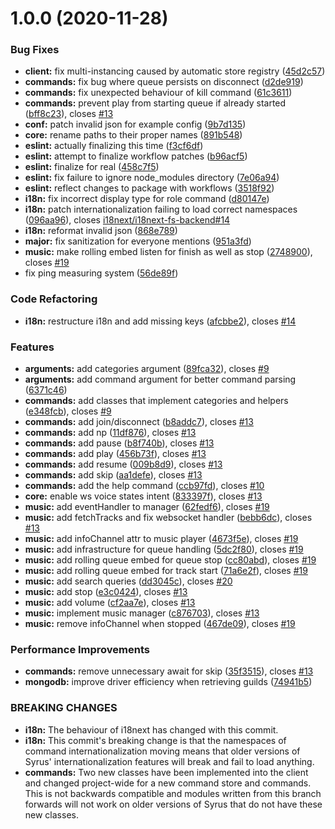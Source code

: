 # 1.0.0 (2020-11-28)


### Bug Fixes

* **client:** fix multi-instancing caused by automatic store registry ([45d2c57](https://github.com/syrus-bot/syrus-bot/commit/45d2c570c305a3c985c79259d7edf68ce6ec2b92))
* **commands:** fix bug where queue persists on disconnect ([d2de919](https://github.com/syrus-bot/syrus-bot/commit/d2de919ad389c743ee2e154fbef8916c1423c3c3))
* **commands:** fix unexpected behaviour of kill command ([61c3611](https://github.com/syrus-bot/syrus-bot/commit/61c36117e5fc127522d588edb5af4b12febadadc))
* **commands:** prevent play from starting queue if already started ([bff8c23](https://github.com/syrus-bot/syrus-bot/commit/bff8c237bb8405ef8ef8954509eb4cfd4ca129b8)), closes [#13](https://github.com/syrus-bot/syrus-bot/issues/13)
* **conf:** patch invalid json for example config ([9b7d135](https://github.com/syrus-bot/syrus-bot/commit/9b7d135562c4f0cfe92673945b86e1a2e2d60982))
* **core:** rename paths to their proper names ([891b548](https://github.com/syrus-bot/syrus-bot/commit/891b548ec131a1add82df59956f903edeaf1ccc2))
* **eslint:** actually finalizing this time ([f3cf6df](https://github.com/syrus-bot/syrus-bot/commit/f3cf6df5f7d119f58e76e27fa05a6bacccff3399))
* **eslint:** attempt to finalize workflow patches ([b96acf5](https://github.com/syrus-bot/syrus-bot/commit/b96acf525a3dd857045fefc8a8aa6e567950b836))
* **eslint:** finalize for real ([458c7f5](https://github.com/syrus-bot/syrus-bot/commit/458c7f579bc28b9c29d4509817ab3001286803b0))
* **eslint:** fix failure to ignore node_modules directory ([7e06a94](https://github.com/syrus-bot/syrus-bot/commit/7e06a94c7f39bd0c4fca7a37f1672ad135f97e3a))
* **eslint:** reflect changes to package with workflows ([3518f92](https://github.com/syrus-bot/syrus-bot/commit/3518f921d1b3416196cbb463b9aa66b12ce0c5ef))
* **i18n:** fix incorrect display type for role command ([d80147e](https://github.com/syrus-bot/syrus-bot/commit/d80147e833a9b0f01c7d5ebfd59be4977ff74fb4))
* **i18n:** patch internationalization failing to load correct namespaces ([096aa96](https://github.com/syrus-bot/syrus-bot/commit/096aa96f93b780265cbdfd3a494e710e1a946791)), closes [i18next/i18next-fs-backend#14](https://github.com/i18next/i18next-fs-backend/issues/14)
* **i18n:** reformat invalid json ([868e789](https://github.com/syrus-bot/syrus-bot/commit/868e78918d565b3cf0dc82d9219806225d491aed))
* **major:** fix sanitization for everyone mentions ([951a3fd](https://github.com/syrus-bot/syrus-bot/commit/951a3fd7237c6c16cd947a999c31d501d4197b78))
* **music:** make rolling embed listen for finish as well as stop ([2748900](https://github.com/syrus-bot/syrus-bot/commit/2748900fd41642006f33df8437d246cab63e2d81)), closes [#19](https://github.com/syrus-bot/syrus-bot/issues/19)
* fix ping measuring system ([56de89f](https://github.com/syrus-bot/syrus-bot/commit/56de89fc9f34f51981c3d8b2923f98e3c839b7dc))


### Code Refactoring

* **i18n:** restructure i18n and add missing keys ([afcbbe2](https://github.com/syrus-bot/syrus-bot/commit/afcbbe2c7edce8d1509472c12d16085cd1bb5cb8)), closes [#14](https://github.com/syrus-bot/syrus-bot/issues/14)


### Features

* **arguments:** add categories argument ([89fca32](https://github.com/syrus-bot/syrus-bot/commit/89fca325170eebff70eaf379916d3c69f45a476d)), closes [#9](https://github.com/syrus-bot/syrus-bot/issues/9)
* **arguments:** add command argument for better command parsing ([6371c46](https://github.com/syrus-bot/syrus-bot/commit/6371c46141390658298e35aae23af317dcbbf353))
* **commands:** add classes that implement categories and helpers ([e348fcb](https://github.com/syrus-bot/syrus-bot/commit/e348fcba7490a336b1946db886948f636338e12a)), closes [#9](https://github.com/syrus-bot/syrus-bot/issues/9)
* **commands:** add join/disconnect ([b8addc7](https://github.com/syrus-bot/syrus-bot/commit/b8addc7cf860e6e22725d5260528a13d7939592b)), closes [#13](https://github.com/syrus-bot/syrus-bot/issues/13)
* **commands:** add np ([11df876](https://github.com/syrus-bot/syrus-bot/commit/11df876056380e8826208a6cba220152660de92d)), closes [#13](https://github.com/syrus-bot/syrus-bot/issues/13)
* **commands:** add pause ([b8f740b](https://github.com/syrus-bot/syrus-bot/commit/b8f740b7af624680bb1a19f6385cd32789bb0df0)), closes [#13](https://github.com/syrus-bot/syrus-bot/issues/13)
* **commands:** add play ([456b73f](https://github.com/syrus-bot/syrus-bot/commit/456b73fd0824395ee71c58886a029e76aeea4f2f)), closes [#13](https://github.com/syrus-bot/syrus-bot/issues/13)
* **commands:** add resume ([009b8d9](https://github.com/syrus-bot/syrus-bot/commit/009b8d9612e8bd2a99f6501f96c5c442de179a83)), closes [#13](https://github.com/syrus-bot/syrus-bot/issues/13)
* **commands:** add skip ([aa1defe](https://github.com/syrus-bot/syrus-bot/commit/aa1defecdb95efb88ea61df98591584a1b645e0d)), closes [#13](https://github.com/syrus-bot/syrus-bot/issues/13)
* **commands:** add the help command ([ccb97fd](https://github.com/syrus-bot/syrus-bot/commit/ccb97fd8c683ee050db98ced19ede9bec093f8a3)), closes [#10](https://github.com/syrus-bot/syrus-bot/issues/10)
* **core:** enable ws voice states intent ([833397f](https://github.com/syrus-bot/syrus-bot/commit/833397f3a97f2a63ed4d0d1be7c81a7eb8fc6af7)), closes [#13](https://github.com/syrus-bot/syrus-bot/issues/13)
* **music:** add eventHandler to manager ([62fedf6](https://github.com/syrus-bot/syrus-bot/commit/62fedf606ab60a60fd681dfafe633810438c0035)), closes [#19](https://github.com/syrus-bot/syrus-bot/issues/19)
* **music:** add fetchTracks and fix websocket handler ([bebb6dc](https://github.com/syrus-bot/syrus-bot/commit/bebb6dc96cd686457867ffed9789714b57c32e10)), closes [#13](https://github.com/syrus-bot/syrus-bot/issues/13)
* **music:** add infoChannel attr to music player ([4673f5e](https://github.com/syrus-bot/syrus-bot/commit/4673f5ed061d1efeafcc3206b47a634ed376bd7d)), closes [#19](https://github.com/syrus-bot/syrus-bot/issues/19)
* **music:** add infrastructure for queue handling ([5dc2f80](https://github.com/syrus-bot/syrus-bot/commit/5dc2f80a30ff62d5bb1071611cc116164a673dd3)), closes [#19](https://github.com/syrus-bot/syrus-bot/issues/19)
* **music:** add rolling queue embed for queue stop ([cc80abd](https://github.com/syrus-bot/syrus-bot/commit/cc80abdd9c6b346de674199fd33a79867a1d1905)), closes [#19](https://github.com/syrus-bot/syrus-bot/issues/19)
* **music:** add rolling queue embed for track start ([71a6e2f](https://github.com/syrus-bot/syrus-bot/commit/71a6e2f83b1926d742428a143f6d2bc29501cc0b)), closes [#19](https://github.com/syrus-bot/syrus-bot/issues/19)
* **music:** add search queries ([dd3045c](https://github.com/syrus-bot/syrus-bot/commit/dd3045c4cd913c7e381bdac32c339edf2d2ca854)), closes [#20](https://github.com/syrus-bot/syrus-bot/issues/20)
* **music:** add stop ([e3c0424](https://github.com/syrus-bot/syrus-bot/commit/e3c042448664d16f43e039b9e920bc5573ef1793)), closes [#13](https://github.com/syrus-bot/syrus-bot/issues/13)
* **music:** add volume ([cf2aa7e](https://github.com/syrus-bot/syrus-bot/commit/cf2aa7ec5ae5868daf401c7fdf66ae72c632f142)), closes [#13](https://github.com/syrus-bot/syrus-bot/issues/13)
* **music:** implement music manager ([c876703](https://github.com/syrus-bot/syrus-bot/commit/c8767031f993d2a652882f5e73d3ddef927134bd)), closes [#13](https://github.com/syrus-bot/syrus-bot/issues/13)
* **music:** remove infoChannel when stopped ([467de09](https://github.com/syrus-bot/syrus-bot/commit/467de09a7b4f93d87b426a248f90a81534004eb7)), closes [#19](https://github.com/syrus-bot/syrus-bot/issues/19)


### Performance Improvements

* **commands:** remove unnecessary await for skip ([35f3515](https://github.com/syrus-bot/syrus-bot/commit/35f3515a308844f2ace71c61ecf2ff52ba2205c1)), closes [#13](https://github.com/syrus-bot/syrus-bot/issues/13)
* **mongodb:** improve driver efficiency when retrieving guilds ([74941b5](https://github.com/syrus-bot/syrus-bot/commit/74941b508e793f36c1e6c8edd501958adec8413d))


### BREAKING CHANGES

* **i18n:** The behaviour of i18next has changed with this commit.
* **i18n:** This commit's breaking change is that the namespaces of command
internationalization moving means that older versions of Syrus' internationalization features will
break and fail to load anything.
* **commands:** Two new classes have been implemented into the client and changed project-wide for
a new command store and commands. This is not backwards compatible and modules written from this
branch forwards will not work on older versions of Syrus that do not have these new classes.
